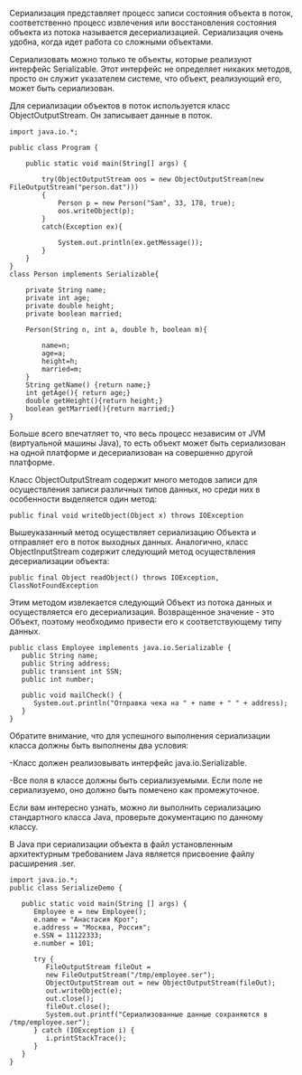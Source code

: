 Сериализация представляет процесс записи состояния объекта в поток, соответственно процесс извлечения или восстановления состояния объекта из потока называется десериализацией. Сериализация очень удобна, когда идет работа со сложными объектами.

Сериализовать можно только те объекты, которые реализуют интерфейс Serializable. Этот интерфейс не определяет никаких методов, просто он служит указателем системе, что объект, реализующий его, может быть сериализован.

Для сериализации объектов в поток используется класс ObjectOutputStream. Он записывает данные в поток.

```
import java.io.*;
 
public class Program {
 
    public static void main(String[] args) {
         
        try(ObjectOutputStream oos = new ObjectOutputStream(new FileOutputStream("person.dat")))
        {
            Person p = new Person("Sam", 33, 178, true);
            oos.writeObject(p);
        }
        catch(Exception ex){
             
            System.out.println(ex.getMessage());
        } 
    } 
}
class Person implements Serializable{
      
    private String name;
    private int age;
    private double height;
    private boolean married;
      
    Person(String n, int a, double h, boolean m){
          
        name=n;
        age=a;
        height=h;
        married=m;
    }
    String getName() {return name;}
    int getAge(){ return age;}
    double getHeight(){return height;}
    boolean getMarried(){return married;}
}
```

Больше всего впечатляет то, что весь процесс независим от JVM (виртуальной машины Java), то есть объект может быть сериализован на одной платформе и десериализован на совершенно другой платформе.

Класс ObjectOutputStream содержит много методов записи для осуществления записи различных типов данных, но среди них в особенности выделяется один метод:

```
public final void writeObject(Object x) throws IOException
```

Вышеуказанный метод осуществляет сериализацию Объекта и отправляет его в поток выходных данных. Аналогично, класс ObjectInputStream содержит следующий метод осуществления десериализации объекта:

```
public final Object readObject() throws IOException, ClassNotFoundException
```

Этим методом извлекается следующий Объект из потока данных и осуществляется его десериализация. Возвращенное значение - это Объект, поэтому необходимо привести его к соответствующему типу данных.

```
public class Employee implements java.io.Serializable {
   public String name;
   public String address;
   public transient int SSN;
   public int number;
   
   public void mailCheck() {
      System.out.println("Отправка чека на " + name + " " + address);
   }
}
```

Обратите внимание, что для успешного выполнения сериализации класса должны быть выполнены два условия:

-Класс должен реализовывать интерфейс java.io.Serializable.

-Все поля в классе должны быть сериализуемыми. Если поле не сериализуемо, оно должно быть помечено как промежуточное.

Если вам интересно узнать, можно ли выполнить сериализацию стандартного класса Java, проверьте документацию по данному классу.

В Java при сериализации объекта в файл установленным архитектурным требованием Java является присвоение файлу расширения .ser.

```
import java.io.*;
public class SerializeDemo {

   public static void main(String [] args) {
      Employee e = new Employee();
      e.name = "Анастасия Крот";
      e.address = "Москва, Россия";
      e.SSN = 11122333;
      e.number = 101;
      
      try {
         FileOutputStream fileOut =
         new FileOutputStream("/tmp/employee.ser");
         ObjectOutputStream out = new ObjectOutputStream(fileOut);
         out.writeObject(e);
         out.close();
         fileOut.close();
         System.out.printf("Сериализованные данные сохраняются в /tmp/employee.ser");
      } catch (IOException i) {
         i.printStackTrace();
      }
   }
}
```

